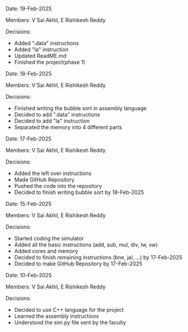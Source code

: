 Date: 19-Feb-2025

Members: V Sai Akhil, E Rishikesh Reddy

Decisions:
- Added ".data" instructions
- Added "la" instruction
- Updated ReadME.md
- Finished the project(phase 1)

Date: 18-Feb-2025

Members: V Sai Akhil, E Rishikesh Reddy

Decisions:
- Finished writing the bubble sort in assembly language
- Decided to add ".data" instructions 
- Decided to add "la" instruction 
- Separated the memory into 4 different parts
  
Date: 17-Feb-2025

Members: V Sai Akhil, E Rishikesh Reddy

Decisions:
- Added the left over instructions
- Made GitHub Repository 
- Pushed the code into the repository
- Decided to finish writing bubble sort by 18-Feb-2025

Date: 15-Feb-2025

Members: V Sai Akhil, E Rishikesh Reddy

Decisions:
- Started coding the simulator
- Added all the basic instructions (add, sub, mul, div, lw, sw)
- Added cores and memory
- Decided to finish remaining instructions (bne, jal, ...) by 17-Feb-2025
- Decided to make GitHub Repository by 17-Feb-2025


Date: 10-Feb-2025

Members: V Sai Akhil, E Rishikesh Reddy

Decisions: 
- Decided to use C++ language for the project
- Learned the assembly instructions
- Understood the sim.py file sent by the faculty
